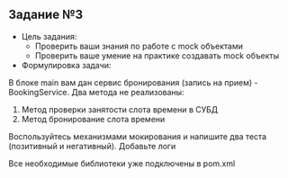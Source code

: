 ## Задание №3
- Цель задания:
    - Проверить ваши знания по работе с mock объектами
    - Проверить ваше умение на практике создавать mock объекты
- Формулировка задачи:

В блоке main вам дан сервис бронирования (запись на прием) - BookingService. Два метода не реализованы:
1) Метод проверки занятости слота времени в СУБД
2) Метод бронирование слота времени

Воспользуйтесь механизмами мокирования и напишите два теста (позитивный и негативный). Добавьте логи

Все необходимые библиотеки уже подключены в pom.xml